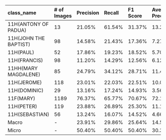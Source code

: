 | class_name            | # of Images   | Precision   | Recall   | F1 Score   | Average Precision   |
|:----------------------|:--------------|:------------|:---------|:-----------|:--------------------|
| 11H(ANTONY OF PADUA)  | 13            | 21.05%      | 61.54%   | 31.37%     | 13.22%              |
| 11H(JOHN THE BAPTIST) | 98            | 14.58%      | 21.43%   | 17.36%     | 7.27%               |
| 11H(PAUL)             | 52            | 17.86%      | 19.23%   | 18.52%     | 5.70%               |
| 11H(FRANCIS)          | 98            | 11.20%      | 14.29%   | 12.56%     | 6.12%               |
| 11HH(MARY MAGDALENE)  | 85            | 24.79%      | 34.12%   | 28.71%     | 11.47%              |
| 11H(JEROME)           | 118           | 23.01%      | 22.03%   | 22.51%     | 10.02%              |
| 11H(DOMINIC)          | 29            | 13.16%      | 17.24%   | 14.93%     | 3.56%               |
| 11F(MARY)             | 1189          | 76.37%      | 65.77%   | 70.67%     | 72.14%              |
| 11H(PETER)            | 119           | 23.88%      | 26.89%   | 25.30%     | 11.11%              |
| 11H(SEBASTIAN)        | 56            | 13.24%      | 16.07%   | 14.52%     | 4.66%               |
| Macro                 | -             | 23.91%      | 29.86%   | 25.64%     | 14.53%              |
| Micro                 | -             | 50.40%      | 50.40%   | 50.40%     | 30.37%              |
